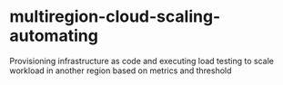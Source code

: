 # multiregion-cloud-scaling-automating
Provisioning infrastructure as code and executing load testing to scale workload in another region based on metrics and threshold
